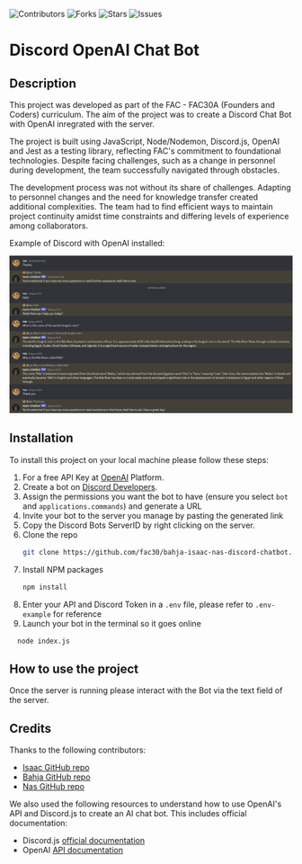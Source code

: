 ![Contributors](https://img.shields.io/github/contributors/fac30/bahja-isaac-nas-discord-chatbot?style=plastic) ![Forks](https://img.shields.io/github/forks/fac30/bahja-isaac-nas-discord-chatbot) ![Stars](https://img.shields.io/github/stars/fac30/bahja-isaac-nas-discord-chatbot) ![Issues](https://img.shields.io/github/issues/fac30/bahja-isaac-nas-discord-chatbot)
# Discord OpenAI Chat Bot


## Description
This project was developed as part of the FAC - FAC30A (Founders and Coders) curriculum. The aim of the project was to create a Discord Chat Bot with OpenAI inregrated with the server.

The project is built using JavaScript, Node/Nodemon, Discord.js, OpenAI and Jest as a testing library, reflecting FAC's commitment to foundational technologies. Despite facing challenges, such as a change in personnel during development, the team successfully navigated through obstacles.

The development process was not without its share of challenges. Adapting to personnel changes and the need for knowledge transfer created additional complexities. The team had to find efficient ways to maintain project continuity amidst time constraints and differing levels of experience among collaborators.

Example of Discord with OpenAI installed:

<img src="./assets/discord-chat.png">


## Installation

To install this project on your local machine please follow these steps:

1. For a free API Key at [OpenAI](https://platform.openai.com/api-keys) Platform.
2. Create a bot on [Discord Developers](https://discord.com/developers/applications).
3. Assign the permissions you want the bot to have (ensure you select `bot` and `applications.commands`) and generate a URL
4. Invite your bot to the server you manage by pasting the generated link
5. Copy the Discord Bots ServerID by right clicking on the server.
6. Clone the repo
   ```sh
   git clone https://github.com/fac30/bahja-isaac-nas-discord-chatbot.git
   ```
7. Install NPM packages
   ```sh
   npm install
   ```
8. Enter your API and Discord Token in a `.env` file, please refer to `.env-example` for reference
9. Launch your bot in the terminal so it goes online
  ```sh
    node index.js
  ```

## How to use the project
Once the server is running please interact with the Bot via the text field of the server.

## Credits
Thanks to the following contributors:
- [Isaac GitHub repo](https://github.com/PrinceAyo1?tab=overview&from=2024-01-01&to=2024-01-23)
- [Bahja GitHub repo](https://github.com/bajii2020)
- [Nas GitHub repo](https://github.com/nascho)

We also used the following resources to understand how to use OpenAI's API and Discord.js to create an AI chat bot. This includes official documentation:

* Discord.js [official documentation](https://discordjs.guide/#before-you-begin)
* OpenAI [API documentation](https://platform.openai.com/docs/introduction)
